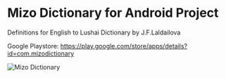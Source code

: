 Mizo Dictionary for Android Project
==============

Definitions for English to Lushai Dictionary by J.F.Laldailova

Google Playstore: https://play.google.com/store/apps/details?id=com.mizodictionary

![](https://lh6.ggpht.com/mf2IVUT1heHpmHuVXzcLCvZXeNQ0EtwUY5uz5h2VR3-kcI-g7wFGR3NVfVQ58Jolzw=h600 "Mizo Dictionary")
